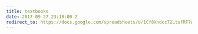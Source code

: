 ```yaml
---
title: textbooks
date: 2017-09-27 23:18:00 Z
redirect_to: https://docs.google.com/spreadsheets/d/1Cf8Xndcc72LtsfRF7wxFSWmPdQ8U5HDVZ8FbPSSo3rw/edit?pli=1#gid=0
---
```


